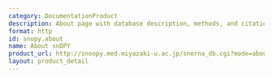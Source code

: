 ```yaml
---
category: DocumentationProduct
description: About page with database description, methods, and citation information
format: http
id: snopy.about
name: About snOPY
product_url: http://snoopy.med.miyazaki-u.ac.jp/snorna_db.cgi?mode=about
layout: product_detail
---
```

